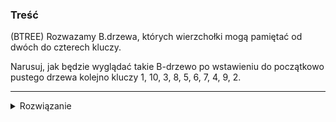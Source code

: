 ### Treść
(BTREE)
Rozwazamy B.drzewa, których wierzchołki mogą pamiętać od dwóch do czterech kluczy. 

Narusuj, jak będzie wyglądać takie B-drzewo po wstawieniu do początkowo pustego drzewa kolejno kluczy 1, 10, 3, 8, 5, 6, 7, 4, 9, 2.

------
<details><summary>Rozwiązanie</summary>
<p>
    
[animacja](https://raw.githubusercontent.com/ithrasil/AiSD/master/egzaminy/CZ%201/2017/poprawkowy/9.mp4)
